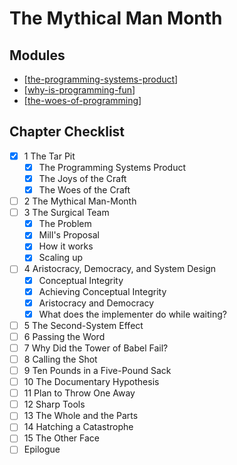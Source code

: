 # The Mythical Man Month

Modules
---

- [[the-programming-systems-product]]
- [[why-is-programming-fun]]
- [[the-woes-of-programming]]

Chapter Checklist
---

- [x] 1 The Tar Pit
    - [x] The Programming Systems Product
    - [x] The Joys of the Craft
    - [x] The Woes of the Craft
- [ ] 2 The Mythical Man-Month
- [ ] 3 The Surgical Team
    - [x] The Problem
    - [x] Mill's Proposal
    - [x] How it works
    - [x] Scaling up
- [ ] 4 Aristocracy, Democracy, and System Design
    - [x] Conceptual Integrity
    - [x] Achieving Conceptual Integrity
    - [x] Aristocracy and Democracy 
    - [x] What does the implementer do while waiting?
- [ ] 5 The Second-System Effect
- [ ] 6 Passing the Word
- [ ] 7 Why Did the Tower of Babel Fail?
- [ ] 8 Calling the Shot
- [ ] 9 Ten Pounds in a Five-Pound Sack
- [ ] 10 The Documentary Hypothesis
- [ ] 11 Plan to Throw One Away
- [ ] 12 Sharp Tools
- [ ] 13 The Whole and the Parts
- [ ] 14 Hatching a Catastrophe
- [ ] 15 The Other Face
- [ ] Epilogue

[//begin]: # "Autogenerated link references for markdown compatibility"
[the-programming-systems-product]: the-programming-systems-product.md "The Programming Systems Product"
[why-is-programming-fun]: why-is-programming-fun.md "Why is Programming Fun?"
[the-woes-of-programming]: the-woes-of-programming.md "The Woes of Programming"
[//end]: # "Autogenerated link references"
